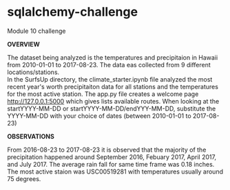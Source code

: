 # sqlalchemy-challenge
Module 10 challenge

**OVERVIEW**

The dataset being analyzed is the temperatures and precipitaion in Hawaii from 2010-01-01 to 2017-08-23. The data eas collected from 9 different locations/stations.  
In the SurfsUp directory, the climate_starter.ipynb file analyzed the most recent year's worth precipitaiton data for all stations and the temperatures for the most active station.
The app.py file creates a  welcome page  http://127.0.0.1:5000 which gives lists available routes.  When looking at the startYYYY-MM-DD or startYYYY-MM-DD/endYYY-MM-DD, substitute the YYYY-MM-DD with your choice of dates (between 2010-01-01 to 2017-08-23)

**OBSERVATIONS**

From 2016-08-23 to 2017-08-23 it is observed that the majority of the precipitation happened around September 2016, Febuary 2017, April 2017, and July 2017.  The average rain fall for same time frame was 0.18 inches.  
The most active staion was USC00519281 with temperatures usually around 75 degrees.
 
